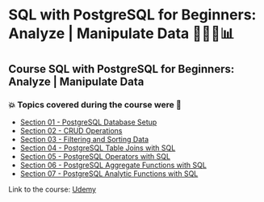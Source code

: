 # SQL with PostgreSQL for Beginners: Analyze | Manipulate Data 👨‍💻:game_die::bar_chart:
## Course SQL with PostgreSQL for Beginners: Analyze | Manipulate Data
### :boom: Topics covered during the course were :rocket:
- [Section 01 - PostgreSQL Database Setup](https://github.com/romulovieira777/SQL_with_PostgreSQL_for_Beginners_Analyze_Manipulate_Data/tree/main/Section_01_PostgreSQL_Database_Setup)
- [Section 02 - CRUD Operations](https://github.com/romulovieira777/SQL_with_PostgreSQL_for_Beginners_Analyze_Manipulate_Data/tree/main/Section_02_CRUD_Operations)
- [Section 03 - Filtering and Sorting Data](https://github.com/romulovieira777/SQL_with_PostgreSQL_for_Beginners_Analyze_Manipulate_Data/tree/main/Section_03_Filtering_and_Sorting_Data)
- [Section 04 - PostgreSQL Table Joins with SQL](https://github.com/romulovieira777/SQL_with_PostgreSQL_for_Beginners_Analyze_Manipulate_Data/tree/main/Section_04_PostgreSQL_Table_Joins_with_SQL)
- [Section 05 - PostgreSQL Operators with SQL](https://github.com/romulovieira777/SQL_with_PostgreSQL_for_Beginners_Analyze_Manipulate_Data/tree/main/Section_05_PostgreSQL_Operators_with_SQL)
- [Section 06 - PostgreSQL Aggregate Functions with SQL](https://github.com/romulovieira777/SQL_with_PostgreSQL_for_Beginners_Analyze_Manipulate_Data/tree/main/Section_06_PostgreSQL_Aggregate_Functions_with_SQL)
- [Section 07 - PostgreSQL Analytic Functions with SQL]()


Link to the course: [Udemy](https://www.udemy.com/course/sql-with-postgresql-for-beginners-analyze-manipulate-data/)
